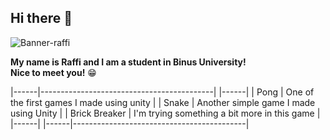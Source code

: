 ## Hi there 👋

![Banner-raffi](https://github.com/raffiwr/raffiwr/assets/145559021/e24d4a46-d6aa-424e-a598-684ad9489dd8)

**My name is Raffi and I am a student in Binus University!**\
**Nice to meet you!** 😁

|------|-------------------------------------------|
|------|
| Pong | One of the first games I made using unity |
| Snake | Another simple game I made using Unity |
| Brick Breaker | I'm trying something a bit more in this game |
|------|
|------|-------------------------------------------|

<!--
**raffiwr/raffiwr** is a ✨ _special_ ✨ repository because its `README.md` (this file) appears on your GitHub profile.



